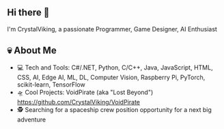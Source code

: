 ## Hi there 👋

I'm CrystalViking, a passionate Programmer, Game Designer, AI Enthusiast

## 💀 About Me
- 💻 Tech and Tools: C#/.NET, Python, C/C++, Java, JavaScript, HTML, CSS, AI, Edge AI, ML, DL, Computer Vision, Raspberry Pi, PyTorch, scikit-learn, TensorFlow
- 🛸 Cool Projects: VoidPirate (aka "Lost Beyond") https://github.com/CrystalViking/VoidPirate
- 🕵️ Searching for a spaceship crew position opportunity for a next big adventure 




<!--
**CrystalViking/CrystalViking** is a ✨ _special_ ✨ repository because its `README.md` (this file) appears on your GitHub profile.

Here are some ideas to get you started:

- 🔭 I’m currently working on ...
- 🌱 I’m currently learning ...
- 👯 I’m looking to collaborate on ...
- 🤔 I’m looking for help with ...
- 💬 Ask me about ...
- 📫 How to reach me: ...
- 😄 Pronouns: ...
- ⚡ Fun fact: ...
-->
